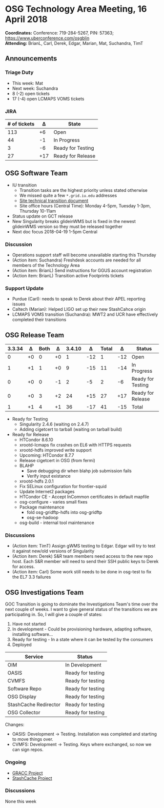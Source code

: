 # OSG Technology Area Meeting, 16 April 2018

**Coordinates:** Conference: 719-284-5267, PIN: 57363; <https://www.uberconference.com/osgblin>  
**Attending:** BrianL, Carl, Derek, Edgar, Marian, Mat, Suchandra, TimT


## Announcements


### Triage Duty

-   This week: Mat
-   Next week: Suchandra
-   8 (-2) open tickets
-   17 (-4) open LCMAPS VOMS tickets


### JIRA

| # of tickets | &Delta; | State             |
|------------ |------- |----------------- |
| 113          | +6      | Open              |
| 44           | -1      | In Progress       |
| 3            | -6      | Ready for Testing |
| 27           | +17     | Ready for Release |


## OSG Software Team

-   IU transition  
    -   Transition tasks are the highest priority unless stated otherwise
    -   We missed quite a few `*.grid.iu.edu` addresses
    -   [Site technical transition document](https://docs.google.com/document/d/18mj9drjKBbmxGrGyRrktujQ8UojavNjJdLSpTzh_5aE/edit?usp=sharing)
    -   Site office hours (Central Time): Monday 4-5pm, Tuesday 1-3pm, Thursday 10-11am
-   Status update on GCT release
-   New Singularity breaks glideinWMS but is fixed in the newest glideinWMS version so they must be released together
-   Next doc focus 2018-04-19 1-5pm Central


### Discussion

-   Operations support staff will become unavailable starting this Thursday
-   (Action item: Suchandra) Freshdesk accounts are needed for all members of the Technology Area
-   (Action item: BrianL) Send instructions for GGUS account registration
-   (Action item: BrianL) Transition active Footprints tickets


### Support Update

-   Purdue (Carl): needs to speak to Derek about their APEL reporting issues
-   Caltech (Marian): Helped LIGO set up their new StashCahce origin
-   LCMAPS VOMS transition (Suchandra): MWT2 and UCR have effectively completed their transitions


## OSG Release Team

| 3.3.34 | &Delta; | Both | &Delta; | 3.4.10 | &Delta; | Total | &Delta; | Status            |
|------  |-------  |----  |-------  |------  |-------  |-----  |-------  |-----------------  |
| 0      | +0      | 0    | +0      | 1      | -12     | 1     | -12     | Open              |
| 1      | +1      | 1    | +0      | 9      | -15     | 11    | -14     | In Progress       |
| 0      | +0      | 0    | -1      | 2      | -5      | 2     | -6      | Ready for Testing |
| 0      | +0      | 3    | +2      | 24     | +15     | 27    | +17     | Ready for Release |
| 1      | +1      | 4    | +1      | 36     | -17     | 41    | -15     | Total             |

-   Ready for Testing
    -   Singularity 2.4.6 (waiting on 2.4.7)
    -   Adding cigetcert to tarball (waiting on tarball build)
-   Ready for Release
    -   HTCondor 8.6.10
    -   xrootd-lcmaps fix crashes on EL6 with HTTPS requests
    -   xrootd-hdfs improved write support
    -   Upcoming: HTCondor 8.7.7
    -   Release cigetcert in OSG (from fermi)
    -   BLAHP
        -   Save debugging dir when blahp job submission fails
        -   Verify input existance
    -   xrootd-hdfs 2.0.1
    -   Fix SELinux configuration for frontier-squid
    -   Update Internet2 packages
    -   HTCondor CE - Accept InCommon certificates in default mapfile
    -   osg-configure - varies small fixes
    -   Package maintenance
        -   fold osg-gridftp-hdfs into osg-gridftp
        -   osg-se-hadoop
    -   osg-build - internal tool maintenance


### Discussions

-   (Action item: TimT) Assign gWMS testing to Edgar. Edgar will try to test it against new/old versions of Singularity
-   (Action item: Derek) S&R team members need access to the new repo host. Each S&R member will need to send their SSH public keys to Derek for access.
-   (Action item: Carl) Some work still needs to be done in osg-test to fix the EL7 3.3 failures


## OSG Investigations Team

GOC Transition is going to dominate the Investigations Team's time over the next couple of weeks.   I want to give general status of the transitions we are participating in.  So, I will give a couple of states:  

1.  Have not started
2.  In development - Could be provisioning hardware, adapting software, installing software&#x2026;
3.  Ready for testing - In a state where it can be tested by the consumers
4.  Deployed

| Service               | Status            |
|--------------------- |----------------- |
| OIM                   | In Development    |
| OASIS                 | Ready for testing |
| CVMFS                 | Ready for testing |
| Software Repo         | Ready for testing |
| OSG Display           | Ready for testing |
| StashCache Redirector | Ready for testing |
| OSG Collector         | Ready for testing |

Changes:
- OASIS: Development -> Testing.  Installation was completed and starting to move things over.
- CVMFS: Development -> Testing.  Keys where exchanged, so now we can sign repos.

### Ongoing

-   [GRACC Project](https://jira.opensciencegrid.org/projects/GRACC/)
-   [StashCache Project](https://opensciencegrid.org/docs/data/stashcache/overview/)


### Discussions

None this week
